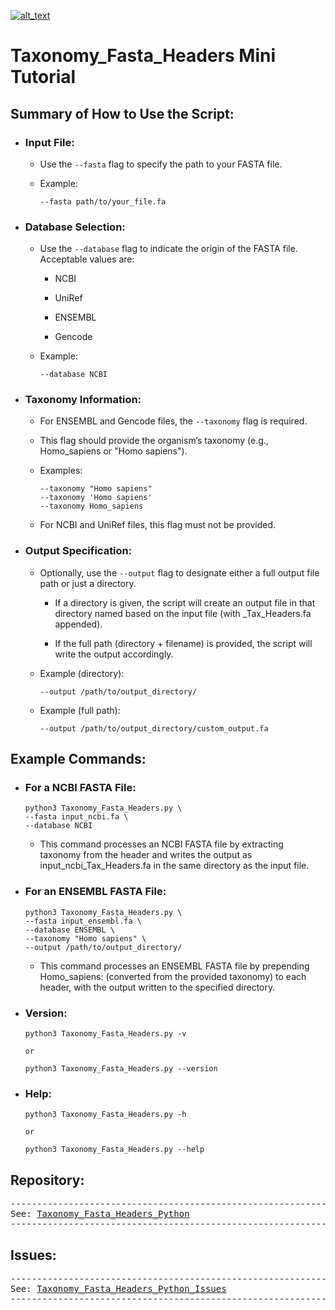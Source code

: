 [![alt_text](https://zenodo.org/badge/DOI/10.5281/zenodo.14967827.svg)](https://doi.org/10.5281/zenodo.14967827)

# Taxonomy_Fasta_Headers Mini Tutorial

## Summary of How to Use the Script:

+ ### Input File:

  + Use the `--fasta` flag to specify the path to your FASTA file.

  + Example:

    ```
    --fasta path/to/your_file.fa
    ```

+ ### Database Selection:

  + Use the `--database` flag to indicate the origin of the FASTA file. Acceptable values are:

    + NCBI

    + UniRef

    + ENSEMBL

    + Gencode

  + Example:

	```
    --database NCBI
    ```

+ ### Taxonomy Information:

  + For ENSEMBL and Gencode files, the `--taxonomy` flag is required.

  + This flag should provide the organism’s taxonomy (e.g., Homo_sapiens or "Homo sapiens").

  + Examples:

    ```
    --taxonomy "Homo sapiens"
	--taxonomy 'Homo sapiens'
	--taxonomy Homo_sapiens
    ```

  + For NCBI and UniRef files, this flag must not be provided.

+ ### Output Specification:

  + Optionally, use the `--output` flag to designate either a full output file path or just a directory.

    + If a directory is given, the script will create an output file in
    that directory named based on the input file (with _Tax_Headers.fa
    appended).

    + If the full path (directory + filename) is provided, the script will write the output accordingly.

  + Example (directory):

    ```
    --output /path/to/output_directory/
    ```

  + Example (full path):

    ```
    --output /path/to/output_directory/custom_output.fa
    ```

## Example Commands:

+ ### For a NCBI FASTA File:

  ```
  python3 Taxonomy_Fasta_Headers.py \
  --fasta input_ncbi.fa \
  --database NCBI
  ```

  + This command processes an NCBI FASTA file by extracting taxonomy
  from the header and writes the output as input_ncbi_Tax_Headers.fa
  in the same directory as the input file.

+ ### For an ENSEMBL FASTA File:

  ```
  python3 Taxonomy_Fasta_Headers.py \
  --fasta input_ensembl.fa \
  --database ENSEMBL \
  --taxonomy "Homo sapiens" \
  --output /path/to/output_directory/
  ```

  + This command processes an ENSEMBL FASTA file by prepending
  Homo_sapiens: (converted from the provided taxonomy) to each header,
  with the output written to the specified directory.

+ ### Version:

  ```
  python3 Taxonomy_Fasta_Headers.py -v

  or

  python3 Taxonomy_Fasta_Headers.py --version
  ```

+ ### Help:

  ```
  python3 Taxonomy_Fasta_Headers.py -h

  or

  python3 Taxonomy_Fasta_Headers.py --help
  ```

## Repository:

<pre>
--------------------------------------------------------------------------------
See: <a href="https://github.com/raramayo/Taxonomy_Fasta_Headers_Python" target="_blank">Taxonomy_Fasta_Headers_Python</a>
--------------------------------------------------------------------------------
</pre>

## Issues:

<pre>
--------------------------------------------------------------------------------
See: <a href="https://github.com/raramayo/Taxonomy_Fasta_Headers_Python/issues" target="_blank">Taxonomy_Fasta_Headers_Python_Issues</a>
--------------------------------------------------------------------------------
</pre>
